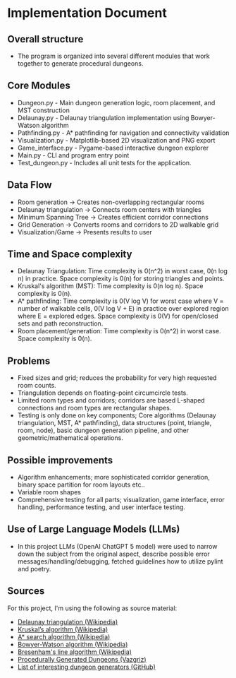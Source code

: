 # Implementation Document
## Overall structure
- The program is organized into several different modules that work together to generate procedural dungeons.

## Core Modules
- Dungeon.py - Main dungeon generation logic, room placement, and MST construction
- Delaunay.py - Delaunay triangulation implementation using Bowyer-Watson algorithm
- Pathfinding.py - A* pathfinding for navigation and connectivity validation
- Visualization.py - Matplotlib-based 2D visualization and PNG export
- Game_interface.py - Pygame-based interactive dungeon explorer
- Main.py - CLI and program entry point
- Test_dungeon.py - Includes all unit tests for the application.

## Data Flow
- Room generation -> Creates non-overlapping rectangular rooms
- Delaunay triangulation -> Connects room centers with triangles
- Minimum Spanning Tree -> Creates efficient corridor connections
- Grid Generation -> Converts rooms and corridors to 2D walkable grid
- Visualization/Game -> Presents results to user

## Time and Space complexity
- Delaunay Triangulation: Time complexity is 0(n^2) in worst case, 0(n log n) in practice. Space complexity is 0(n) for storing triangles and points.
- Kruskal's algorithm (MST): Time complexity is 0(n log n). Space complexity is 0(n).
- A* pathfinding: Time complexity is 0(V log V) for worst case where V = number of walkable cells, 0(V log V + E) in practice over explored region where E = explored edges. Space complexity is 0(V) for open/closed sets and path reconstruction.
- Room placement/generation: Time complexity is 0(n^2) in worst case. Space complexity is 0(n).

## Problems
- Fixed sizes and grid; reduces the probability for very high requested room counts.
- Triangulation depends on floating-point circumcircle tests.
- Limited room types and corridors; corridors are based L-shaped connections and room types are rectangular shapes.
- Testing is only done on key components; Core algorithms (Delaunay triangulation, MST, A* pathfinding), data structures (point, triangle, room, node), basic dungeon generation pipeline, and other geometric/mathematical operations. 

## Possible improvements
- Algorithm enhancements; more sophisticated corridor generation, binary space partition for room layouts etc..
- Variable room shapes
- Comprehensive testing for all parts; visualization, game interface, error handling, performance testing, and user interface testing.

## Use of Large Language Models (LLMs)
- In this project LLMs (OpenAI ChatGPT 5 model) were used to narrow down the subject from the original aspect, describe possible error messages/handling/debugging, fetched guidelines how to utilize pylint and poetry.

## Sources

For this project, I'm using the following as source material:

- [Delaunay triangulation (Wikipedia)](https://en.wikipedia.org/wiki/Delaunay_triangulation)
- [Kruskal’s algorithm (Wikipedia)](https://en.wikipedia.org/wiki/Kruskal%27s_algorithm)
- [A* search algorithm (Wikipedia)](https://en.wikipedia.org/wiki/A*_search_algorithm)
- [Bowyer-Watson algorithm (Wikipedia)](https://en.wikipedia.org/wiki/Bowyer%E2%80%93Watson_algorithm)
- [Bresenham's line algorithm (Wikipedia)](https://en.wikipedia.org/wiki/Bresenham%27s_line_algorithm)
- [Procedurally Generated Dungeons (Vazgriz)](https://vazgriz.com/119/procedurally-generated-dungeons/)
- [List of interesting dungeon generators (GitHub)](https://github.com/bluetyson/random-dungeon-generators)